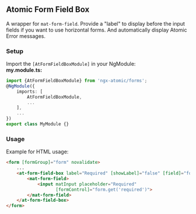## Atomic Form Field Box

A wrapper for `mat-form-field`. Provide a "label" to display before the input fields if you want to use horizontal forms.
And automatically display Atomic Error messages.

### Setup
Import the `[AtFormFieldBoxModule]` in your NgModule:<br>
**my.module.ts:**
```typescript
import {AtFormFieldBoxModule} from 'ngx-atomic/forms';
@NgModule({
    imports: [
        AtFormFieldBoxModule,
        ...
    ],
    ...
})
export class MyModule {}
```

### Usage
Example for HTML usage:

```html
<form [formGroup]="form" novalidate>
    ...
    <at-form-field-box label="Required" [showLabel]="false" [field]="form.get('required')" [required]="true">
        <mat-form-field>
            <input matInput placeholder="Required"
                   [formControl]="form.get('required')">
        </mat-form-field>
    </at-form-field-box>
</form>
```
